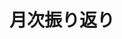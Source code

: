 ---
name: 月次振り返り
about: 月次振り返り書いてmy-release-notesを更新する
title: '月次振り返り'
labels: 'tasks' 
assignees: 'tasogare0919'

---